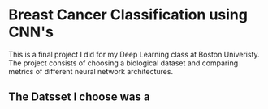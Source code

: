 # Breast Cancer Classification using CNN's

This is a final project I did for my Deep Learning class at Boston Univeristy. The project consists of choosing a biological dataset and comparing metrics of different neural network architectures. 

## The Datsset I choose was a 
